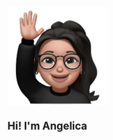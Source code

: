 

<div style="display:flex; flex-direction:column; justify-content:center;">
  <img src="https://github.com/gelicamarie/gelicamarie/blob/main/img/Animoji.png" width="200"> 
  <h2> Hi! I'm Angelica </h2>
  </div>


<!--
**gelicamarie/gelicamarie** is a ✨ _special_ ✨ repository because its `README.md` (this file) appears on your GitHub profile.

Here are some ideas to get you started:

- 🔭 I’m currently working on ...
- 🌱 I’m currently learning ...
- 👯 I’m looking to collaborate on ...
- 🤔 I’m looking for help with ...
- 💬 Ask me about ...
- 📫 How to reach me: ...
- 😄 Pronouns: ...
- ⚡ Fun fact: ...
-->
